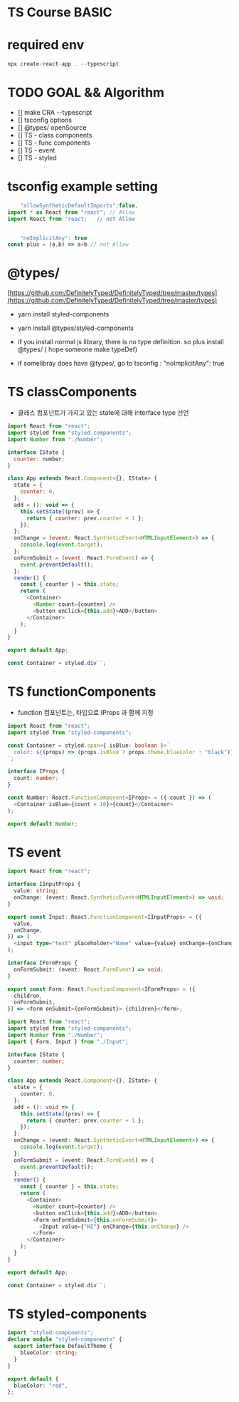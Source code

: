 # TS Course BASIC

# required env

```ts
npx create-react-app . --typescript
```

# TODO GOAL && Algorithm

- [] make CRA --typescript
- [] tsconfig options
- [] @types/ openSource
- [] TS - class components
- [] TS - func components
- [] TS - event
- [] TS - styled

# tsconfig example setting

```js
    "allowSyntheticDefaultImports":false,
import * as React from "react"; // Allow
import React from "react;   // not Allow


    "noImplicitAny": true
const plus = (a,b) => a+b // not Allow

```

# @types/

[https://github.com/DefinitelyTyped/DefinitelyTyped/tree/master/types](https://github.com/DefinitelyTyped/DefinitelyTyped/tree/master/types)

- yarn install styled-components
- yarn install @types/styled-components

- if you install normal js library, there is no type definition. so plus install @types/<libary name> ( hope someone make typeDef)

- if somelibray does have @types/, go to tsconfig : "noImplicitAny": true

# TS classComponents

- 클래스 컴포넌트가 가지고 있는 state에 대해 interface type 선언

```js
import React from "react";
import styled from "styled-components";
import Number from "./Number";

interface IState {
  counter: number;
}

class App extends React.Component<{}, IState> {
  state = {
    counter: 0,
  };
  add = (): void => {
    this.setState((prev) => {
      return { counter: prev.counter + 1 };
    });
  };
  onChange = (event: React.SyntheticEvent<HTMLInputElement>) => {
    console.log(event.target);
  };
  onFormSubmit = (event: React.FormEvent) => {
    event.preventDefault();
  };
  render() {
    const { counter } = this.state;
    return (
      <Container>
        <Number count={counter} />
        <button onClick={this.add}>ADD</button>
      </Container>
    );
  }
}

export default App;

const Container = styled.div``;
```

# TS functionComponents

- function 컴포넌트는, 타입으로 IProps 과 함께 지정

```ts
import React from "react";
import styled from "styled-components";

const Container = styled.span<{ isBlue: boolean }>`
  color: ${(props) => (props.isBlue ? props.theme.blueColor : "black")};
`;

interface IProps {
  count: number;
}

const Number: React.FunctionComponent<IProps> = ({ count }) => (
  <Container isBlue={count > 10}>{count}</Container>
);

export default Number;
```

# TS event

```ts
import React from "react";

interface IInputProps {
  value: string;
  onChange: (event: React.SyntheticEvent<HTMLInputElement>) => void;
}

export const Input: React.FunctionComponent<IInputProps> = ({
  value,
  onChange,
}) => (
  <input type="text" placeholder="Name" value={value} onChange={onChange} />
);

interface IFormProps {
  onFormSubmit: (event: React.FormEvent) => void;
}

export const Form: React.FunctionComponent<IFormProps> = ({
  children,
  onFormSubmit,
}) => <form onSubmit={onFormSubmit}> {children}</form>;
```

```ts
import React from "react";
import styled from "styled-components";
import Number from "./Number";
import { Form, Input } from "./Input";

interface IState {
  counter: number;
}

class App extends React.Component<{}, IState> {
  state = {
    counter: 0,
  };
  add = (): void => {
    this.setState((prev) => {
      return { counter: prev.counter + 1 };
    });
  };
  onChange = (event: React.SyntheticEvent<HTMLInputElement>) => {
    console.log(event.target);
  };
  onFormSubmit = (event: React.FormEvent) => {
    event.preventDefault();
  };
  render() {
    const { counter } = this.state;
    return (
      <Container>
        <Number count={counter} />
        <button onClick={this.add}>ADD</button>
        <Form onFormSubmit={this.onFormSubmit}>
          <Input value={"HI"} onChange={this.onChange} />
        </Form>
      </Container>
    );
  }
}

export default App;

const Container = styled.div``;
```

# TS styled-components

```ts
import "styled-components";
declare module "styled-components" {
  export interface DefaultTheme {
    blueColor: string;
  }
}
```

```ts
export default {
  blueColor: "red",
};
```
